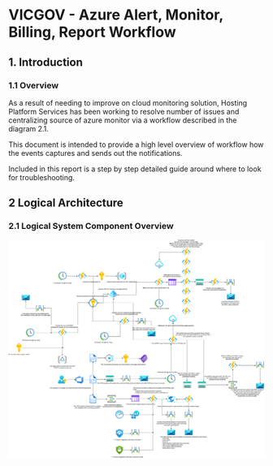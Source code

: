 # VICGOV - Azure Alert, Monitor, Billing, Report Workflow
## 1. Introduction
### 1.1	Overview

As a result of needing to improve on cloud monitoring solution, Hosting Platform Services has been working to resolve number of issues and centralizing source of azure monitor via a workflow described in the diagram 2.1. 
 
This document is intended to provide a high level overview of workflow how the events captures and sends out the notifications. 
 
Included in this report is a step by step detailed guide around where to look for troubleshooting.




## 2 Logical Architecture
### 2.1	Logical System Component Overview
![Figure 1: Logical Architecture Overview](./.images/workflow.png)